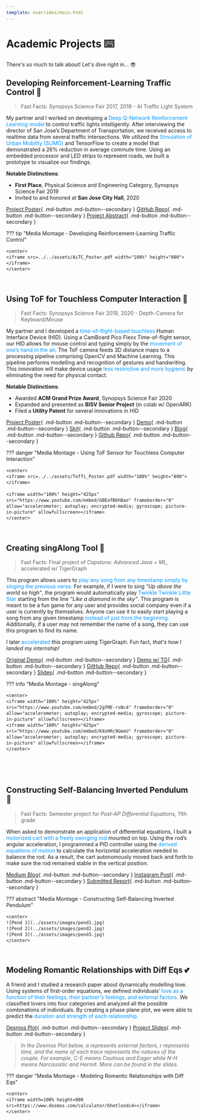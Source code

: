 ```yaml
---
template: overrides/main.html
---
```


# **Academic Projects** ⌨️

There's so much to talk about! Let's dive right in... 😎


## **Developing Reinforcement-Learning Traffic Control** 🚦

> Fast Facts: Synopsys Science Fair 2017, 2018 - AI Traffic Light System

My partner and I worked on developing a <font color=#0096FF>Deep Q-Network Reinforcement Learning model</font> to control traffic lights intelligently. After interviewing the director of San Jose’s Department of Transportation, we received access to realtime data from several traffic intersections. We utilized the <font color=#0096FF>Simulation of Urban Mobility (SUMO)</font> and TensorFlow to create a model that demonstrated a 26% reduction in average commute time. Using an embedded processor and LED strips to represent roads, we built a prototype to visualize our findings.

**Notable Distinctions**:

* **First Place**, Physical Science and Engineering Category, Synopsys Science Fair 2019
* Invited to and honored at **San Jose City Hall**, 2020

[Project Poster](https://drive.google.com/file/d/193Z7hajYU1kOT84vDRewygERVCS3HKD8/view?usp=sharing){ .md-button .md-button--secondary } [GitHub Repo](https://github.com/AdvitDeepak/aitc){ .md-button .md-button--secondary } [Project Abstract](https://drive.google.com/file/d/1ZdCpK8lK6STjGfe6FR-ZTcPamCqyLi13/view?usp=sharing){ .md-button .md-button--secondary }

??? tip "Media Montage - Developing Reinforcement-Learning Traffic Control"

    <center>
    <iframe src=../../assets/AiTC_Poster.pdf width="100%" height="800"></iframe>
    </center>

&nbsp; &nbsp;

## **Using ToF for Touchless Computer Interaction** 📸

> Fast Facts: Synopsys Science Fair 2019, 2020 - Depth-Camera for Keyboard/Mouse

My partner and I developed a <font color=#0096FF>time-of-flight-based touchless</font> Human Interface Device (HID). Using a CamBoard Pico Flexx Time-of-flight sensor, our HID allows for mouse control and typing simply by the <font color=#0096FF>movement of one’s hand in the air</font>. The ToF camera feeds 3D distance maps to a processing pipeline comprising OpenCV and Machine Learning. This pipeline performs modelling and recognition of gestures and handwriting. This innovation will make device usage <font color=#0096FF>less restrictive and more hygienic</font> by eliminating the need for physical contact.

**Notable Distinctions**:

* Awarded **ACM Grand Prize Award**, Synopsys Science Fair 2020
* Expanded and presented as **BISV Senior Project** (in colab w/ OpenARK)
* Filed a **Utility Patent** for several innovations in HID

[Project Poster](https://drive.google.com/file/d/1l9-BXNJM0YwgzXQzeGcyRXMGN5fDN39W/view?usp=sharing){ .md-button .md-button--secondary } [Demo](https://www.youtube.com/watch?v=GBEofB6hBao){ .md-button .md-button--secondary } [Skit](https://www.youtube.com/watch?v=MoZ89S_JGR8){ .md-button .md-button--secondary } [Blog](https://siliconvalley.basisindependent.com/author/advitd/){ .md-button .md-button--secondary } [Github Repo](https://github.com/AdvitDeepak/toffi){ .md-button .md-button--secondary }

??? danger "Media Montage - Using ToF Sensor for Touchless Computer Interaction"

    <center>
    <iframe src=../../assets/Toffi_Poster.pdf width="100%" height="800"></iframe>

    <iframe width="100%" height="425px" src="https://www.youtube.com/embed/GBEofB6hBao" frameborder="0" allow="accelerometer; autoplay; encrypted-media; gyroscope; picture-in-picture" allowfullscreen></iframe>
    </center>

&nbsp; &nbsp;

## **Creating singAlong Tool** 🎤

> Fast Facts: Final project of *Capstone: Advanced Java + ML*, accelerated w/ TigerGraph

This program allows users to <font color=#0096FF>play any song from any timestamp simply by singing the previous verse.</font> For example, if I were to sing *“Up above the world so high”*, the program would automatically play <font color=#0096FF>Twinkle Twinkle Little Star</font> starting from the line *“Like a diamond in the sky”*. This program is meant to be a fun game for any user and provides social company even if a user is currently by themselves. Anyone can use it to easily start playing a song from any given timestamp <font color=#0096FF>instead of just from the beginning.</font> Additionally, if a user may not remember the name of a song, they can use this program to find its name.

I later <font color=#0096FF>accelerated</font> this program using TigerGraph. Fun fact, *that's how I landed my internship!*

[Original Demo](https://www.youtube.com/watch?v=2gfME-rsNc4){ .md-button .md-button--secondary } [Demo w/ TG](https://www.youtube.com/watch?v=K9zHRc9GmeU){ .md-button .md-button--secondary } [GitHub Repo](https://github.com/AdvitDeepak/singAlong-TG){ .md-button .md-button--secondary } [Slides](https://drive.google.com/file/d/11Hd-apZU5_-oy_cCbo-Cowyz-H_Qw--9/view?usp=sharing){ .md-button .md-button--secondary }

??? info "Media Montage - singAlong"

    <center>
    <iframe width="100%" height="425px" src="https://www.youtube.com/embed/2gfME-rsNc4" frameborder="0" allow="accelerometer; autoplay; encrypted-media; gyroscope; picture-in-picture" allowfullscreen></iframe>
    <iframe width="100%" height="425px" src="https://www.youtube.com/embed/K9zHRc9GmeU" frameborder="0" allow="accelerometer; autoplay; encrypted-media; gyroscope; picture-in-picture" allowfullscreen></iframe>
    </center>

&nbsp; &nbsp;


&nbsp; &nbsp;

## **Constructing Self-Balancing Inverted Pendulum** 🔨

> Fast Facts: Semester project for *Post-AP Differential Equations*, 11th grade

When asked to demonstrate an application of differential equations, I built a <font color=#0096FF>motorized cart with a freely swinging rod</font> mounted on top. Using the rod’s angular acceleration, I programmed a PID controller using the <font color=#0096FF>derived equations of motion</font> to calculate the horizontal acceleration needed to balance the rod. As a result, the cart autonomously moved back and forth to make sure the rod remained stable in the vertical position.

[Medium Blog](https://advit-deepak.medium.com/making-an-inverted-pendulum-using-lego-mindstorms-ev3-63352d51e556){ .md-button .md-button--secondary } [Instagram Post](https://www.instagram.com/p/B6BXxbkAaTi/){ .md-button .md-button--secondary }  [Submitted Report](https://drive.google.com/file/d/1AmACbuyZ1xjMYiSSFvcjXnmvZDveN7_B/view?usp=sharing){ .md-button .md-button--secondary }

??? abstract "Media Montage - Constructing Self-Balancing Inverted Pendulum"

    <center>
    ![Pend 1](../assets/images/pend1.jpg)
    ![Pend 2](../assets/images/pend2.jpg)
    ![Pend 3](../assets/images/pend3.jpg)
    </center>

&nbsp; &nbsp;

## **Modeling Romantic Relationships with Diff Eqs** 💕

A friend and I studied a research paper about dynamically modelling love. Using systems of first-order equations, we defined individuals’ <font color=#0096FF>love as a function of their feelings, their partner's feelings, and external factors.</font> We classified lovers into four categories and analyzed all the possible combinations of individuals. By creating a phase plane plot, we were able to predict the <font color=#0096FF>duration and strength of each relationship.</font>

[Desmos Plot](https://www.desmos.com/calculator/bhotlondc4){ .md-button .md-button--secondary } [Project Slides](https://drive.google.com/file/d/1TvBVSlamCDmlbykeU1E9kg8S-r7u7EYl/view?usp=sharing){ .md-button .md-button--secondary }

> *In the Desmos Plot below, a represents external factors, r represents time, and the name of each trace represents the natures of the couple. For example, C-E means Cautious and Eager while N-H means Narcissistic and Hermit. More can be found in the slides.*

??? danger "Media Montage - Modeling Romantic Relationships with Diff Eqs"

    <center>
    <iframe width=100% height=800 src=https://www.desmos.com/calculator/bhotlondc4></iframe>
    </center>


&nbsp; &nbsp;
